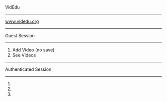 VidEdu
____________________________________________
www.videdu.org






____________________________________________
Guest Session
____________________________________________
1. Add Video (no save) 
2. See Videos





____________________________________________
Authenticated Session
____________________________________________
1.
2.
3.
